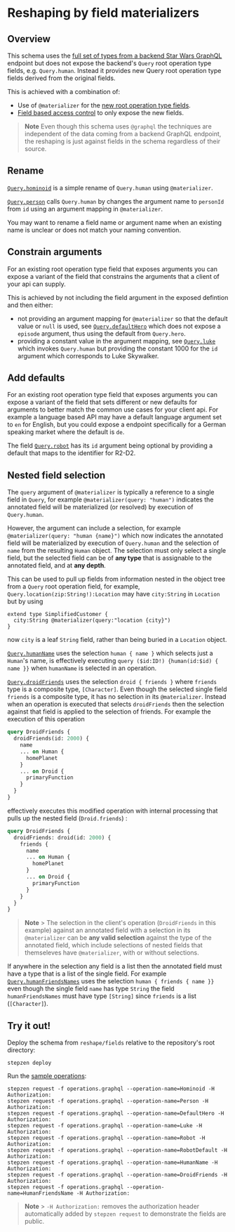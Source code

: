 # Reshaping by field materializers

## Overview

This schema uses the [full set of types from a backend Star Wars GraphQL](starwars/index.graphql) endpoint
but does not expose the backend's `Query` root operation type fields, e.g. `Query.human`.
Instead it provides new Query root operation type fields derived from the original fields.

This is achieved with a combination of:

- Use of `@materializer` for the [new root operation type fields](exposed.graphql).
- [Field based access control](config.yaml) to only expose the new fields.

> **Note**
> Even though this schema uses `@graphql` the techniques are independent of the data coming from a backend GraphQL endpoint, the reshaping is just against fields in the schema regardless of their source.

## Rename

[`Query.hominoid`](exposed.graphql#L2-L5) is a simple rename of `Query.human` using `@materializer`.

[`Query.person`](exposed.graphql#L7-L14) calls `Query.human` by changes the argument name to `personId` from `id` using an argument mapping in `@materializer`.

You may want to rename a field name or argument name when an existing name is unclear or does not match your naming convention.

## Constrain arguments

For an existing root operation type field that exposes arguments you can expose a variant of
the field that constrains the arguments that a client of your api can supply.

This is achieved by not including the field argument in the exposed defintion and then either:

- not providing an argument mapping for `@materializer` so that the default value or `null` is used, see [`Query.defaultHero`](exposed.graphql#L16-L19) which does not expose a `episode` argument, thus using the default from `Query.hero`.
- providing a constant value in the argument mapping, see [`Query.luke`](exposed.graphql#L21-L25) which invokes `Query.human` but providing the constant 1000 for the `id` argument which corresponds to Luke Skywalker.

## Add defaults

For an existing root operation type field that exposes arguments you can expose a variant of
the field that sets different or new defaults for arguments to better match the common use cases for your client api.
For example a language based API may have a default language argument set to `en` for English, but you could expose
a endpoint specifically for a German speaking market where the default is `de`.

The field [`Query.robot`](exposed.graphql#L27-L30) has its `id` argument being optional by providing a default that maps to the identifier for R2-D2.

## Nested field selection

The `query` argument of `@materializer` is typically a reference to a single field in `Query`, for example `@materializer(query: "human")` indicates the annotated field will be materialized (or resolved) by execution of `Query.human`.

However, the argument can include a selection, for example `@materializer(query: "human {name}")` which now indicates the annotated field will be materialized by execution of `Query.human` and the selection of `name` from the resulting `Human` object. The selection must only select a single field, but the selected field can be of **any type** that is assignable to the annotated field, and at **any depth**.

This can be used to pull up fields from information nested in the object tree from a `Query` root operation field, for example, `Query.location(zip:String!):Location` may have `city:String` in `Location` but by using

```
extend type SimplifiedCustomer {
  city:String @materializer(query:"location {city}")
}
```

now `city` is a leaf `String` field, rather than being buried in a `Location` object.

[`Query.humanName`](exposed.graphql#L32-L35) uses the selection `human { name }` which selects just a `Human`'s name, is effectively executing `query ($id:ID!) {human(id:$id) { name }}` when `humanName` is selected in an operation.

[`Query.droidFriends`](exposed.graphql#L37-L40) uses the selection `droid { friends }` where `friends` type is a composite type, `[Character]`. Even though the selected single field `friends` is a composite type, it has no selection in its `@materializer`. Instead when an operation is executed that selects `droidFriends` then the selection against that field is applied to the selection of friends. For example the execution of this operation

```graphql
query DroidFriends {
  droidFriends(id: 2000) {
    name
    ... on Human {
      homePlanet
    }
    ... on Droid {
      primaryFunction
    }
  }
}
```

effectively executes this modified operation with internal processing that pulls up the nested field (`Droid.friends`) :

```graphql
query DroidFriends {
  droidFriends: droid(id: 2000) {
    friends {
      name
      ... on Human {
        homePlanet
      }
      ... on Droid {
        primaryFunction
      }
    }
  }
}
```

> **Note** > The selection in the client's operation (`DroidFriends` in this example) against an annotated field with a selection in its `@materializer` can be **any valid selection** against the type of the annotated field, which include selections of nested fields that themseleves have `@materializer`, with or without selections.

If anywhere in the selection any field is a list then the annotated field must have a type that is a list of the single field.
For example [`Query.humanFriendsNames`](exposed.graphql#L42-L46) uses the selection `human { friends { name }}` even though the single field `name` has type `String` the field `humanFriendsNames` must have type `[String]` since `friends` is a list (`[Character]`).

## Try it out!

Deploy the schema from `reshape/fields` relative to the repository's root directory:

```
stepzen deploy
```

Run the [sample operations](operations.graphql):

```
stepzen request -f operations.graphql --operation-name=Hominoid -H Authorization:
stepzen request -f operations.graphql --operation-name=Person -H Authorization:
stepzen request -f operations.graphql --operation-name=DefaultHero -H Authorization:
stepzen request -f operations.graphql --operation-name=Luke -H Authorization:
stepzen request -f operations.graphql --operation-name=Robot -H Authorization:
stepzen request -f operations.graphql --operation-name=RobotDefault -H Authorization:
stepzen request -f operations.graphql --operation-name=HumanName -H Authorization:
stepzen request -f operations.graphql --operation-name=DroidFriends -H Authorization:
stepzen request -f operations.graphql --operation-name=HumanFriendsName -H Authorization:
```

> **Note** > `-H Authorization:` removes the authorization header automatically added by `stepzen request` to demonstrate the fields are public.
